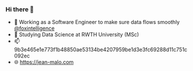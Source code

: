 ### Hi there 👋

- 🔭 Working as a Software Engineer to make sure data flows smoothly [@foxintelligence](https://www.foxintelligence.io)
- 🌱 Studying Data Science at RWTH University (MSc)
- 📫 9b3e465e1e773f1b48850ae53134be4207959be1d3e3fc69288d11c751c092ec
- 🌐 https://jean-malo.com
